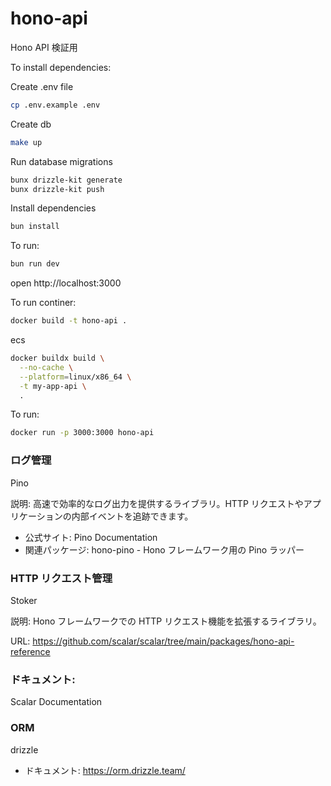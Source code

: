 # hono-api

Hono API 検証用

To install dependencies:

Create .env file

```sh
cp .env.example .env
```

Create db

```sh
make up
```

Run database migrations

```sh
bunx drizzle-kit generate
bunx drizzle-kit push
```

Install dependencies

```sh
bun install
```

To run:

```sh
bun run dev
```

open http://localhost:3000

To run continer:

```sh
docker build -t hono-api .
```

ecs

```sh
docker buildx build \
  --no-cache \
  --platform=linux/x86_64 \
  -t my-app-api \
  .
```

To run:

```sh
docker run -p 3000:3000 hono-api
```

### ログ管理

Pino

説明: 高速で効率的なログ出力を提供するライブラリ。HTTP リクエストやアプリケーションの内部イベントを追跡できます。

- 公式サイト: Pino Documentation
- 関連パッケージ: hono-pino - Hono フレームワーク用の Pino ラッパー

### HTTP リクエスト管理

Stoker

説明: Hono フレームワークでの HTTP リクエスト機能を拡張するライブラリ。

URL: https://github.com/scalar/scalar/tree/main/packages/hono-api-reference

### ドキュメント:

Scalar Documentation

### ORM

drizzle

- ドキュメント: https://orm.drizzle.team/
